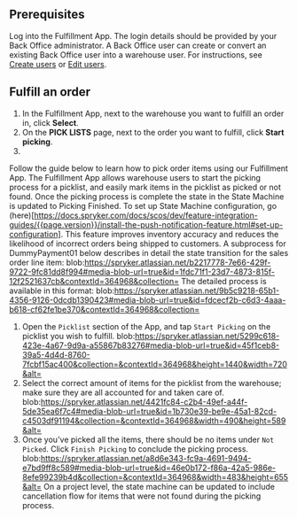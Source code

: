 



## Prerequisites

Log into the Fulfillment App. The login details should be provided by your Back Office administrator. A Back Office user can create or convert an existing Back Office user into a warehouse user. For instructions, see [Create users](/docs/pbc/all/user-management/202400.0/base-shop/manage-in-the-back-office/manage-users/create-users.html) or [Edit users](/docs/pbc/all/user-management/202400.0/base-shop/manage-in-the-back-office/manage-users/edit-users.html).


## Fulfill an order

1. In the Fulfillment App, next to the warehouse you want to fulfill an order in, click **Select**.
2. On the **PICK LISTS** page, next to the order you want to fulfill, click **Start picking**.
3. 

Follow the guide below to learn how to pick order items using our Fulfillment App.
The Fulfillment App allows warehouse users to start the picking process for a picklist, and easily mark items in the picklist as picked or not found. Once the picking process is complete the state in the State Machine is updated to Picking Finished. To set up State Machine configuration, go (here)[https://docs.spryker.com/docs/scos/dev/feature-integration-guides/{{page.version}}/install-the-push-notification-feature.html#set-up-configuration]. This feature improves inventory accuracy and reduces the likelihood of incorrect orders being shipped to customers.
A subprocess for DummyPayment01 below describes in detail the state transition for the sales order line item:
blob:https://spryker.atlassian.net/b2217778-7e66-429f-9722-9fc81dd8f994#media-blob-url=true&id=1fdc71f1-23d7-4873-815f-12f2521637cb&contextId=364968&collection=
The detailed process is available in this format:
blob:https://spryker.atlassian.net/9b5c9218-65b1-4356-9126-0dcdb1390423#media-blob-url=true&id=fdcecf2b-c6d3-4aaa-b618-cf62fe1be370&contextId=364968&collection=
1) Open the `Picklist` section of the App, and tap `Start Picking` on the picklist you wish to fulfill.
blob:https://spryker.atlassian.net/5299c618-423e-4a67-9d9a-a55867b83276#media-blob-url=true&id=45f1ceb8-39a5-4d4d-8760-7fcbf15ac400&collection=&contextId=364968&height=1440&width=720&alt=
2) Select the correct amount of items for the picklist from the warehouse; make sure they are all accounted for and taken care of.
blob:https://spryker.atlassian.net/4421fc84-c2b4-49ef-a44f-5de35ea6f7c4#media-blob-url=true&id=1b730e39-be9e-45a1-82cd-c4503df91194&collection=&contextId=364968&width=490&height=589&alt=
3) Once you've picked all the items, there should be no items under `Not Picked`. Click `Finish Picking` to conclude the picking process.
blob:https://spryker.atlassian.net/a8d6e343-fc9a-4691-9494-e7bd9ff8c589#media-blob-url=true&id=46e0b172-f86a-42a5-986e-8efe99239b4d&collection=&contextId=364968&width=483&height=655&alt=
On a project level, the state machine can be updated to include cancellation flow for items that were not found during the picking process.
